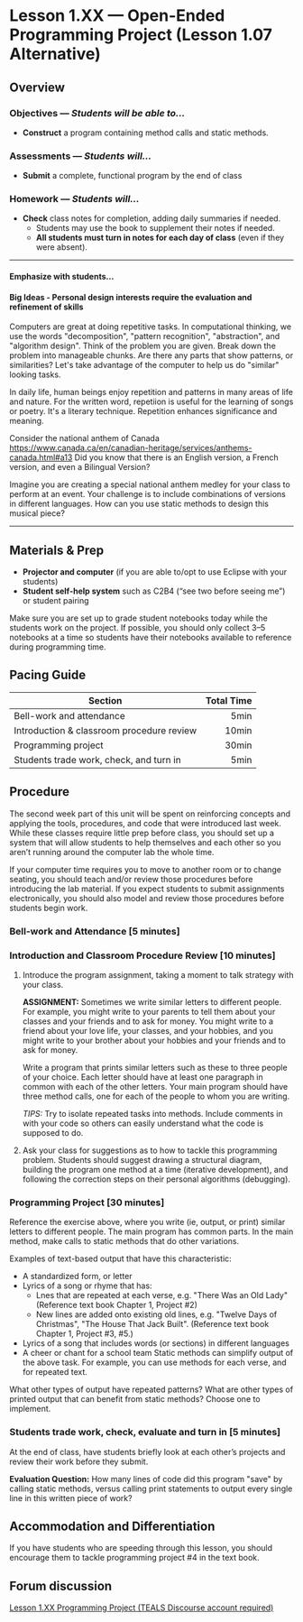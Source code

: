 Lesson 1.XX — Open-Ended Programming Project (Lesson 1.07 Alternative)
====================================================================================================

Overview
--------
### Objectives — _Students will be able to…_
- **Construct** a program containing method calls and static methods.

### Assessments — _Students will…_
- **Submit** a complete, functional program by the end of class

### Homework — _Students will…_
- **Check** class notes for completion, adding daily summaries if needed.
  - Students may use the book to supplement their notes if needed.
  - **All students must turn in notes for each day of class** (even if they were absent).

---

#### Emphasize with students...

#### Big Ideas - Personal design interests require the evaluation and refinement of skills

Computers are great at doing repetitive tasks.  In computational thinking, we use the words "decomposition", "pattern recognition", "abstraction", and "algorithm design".    Think of the problem you are given.   Break down the problem into manageable chunks.   Are there any parts that show patterns, or similarities?   Let's take advantage of the computer to help us do "similar" looking tasks.   

In daily life, human beings enjoy repetition and patterns in many areas of life and nature.   For the written word, repetiion is useful for the learning of songs or poetry.  It's a literary technique.   Repetition enhances significance and meaning.

Consider the national anthem of Canada https://www.canada.ca/en/canadian-heritage/services/anthems-canada.html#a13 
Did you know that there is an English version, a French version, and even a Bilingual Version?

Imagine you are creating a special national anthem medley for your class to perform at an event.  Your challenge is to include combinations of versions in different languages.  How can you use static methods to design this musical piece?

---

Materials & Prep
----------------
- **Projector and computer** (if you are able to/opt to use Eclipse with your students)
- **Student self-help system** such as C2B4 (“see two before seeing me”) or student pairing

Make sure you are set up to grade student notebooks today while the students work on the project. If
possible, you should only collect 3–5 notebooks at a time so students have their notebooks available
to reference during programming time.


Pacing Guide
------------
| Section                                   | Total Time |
|-------------------------------------------|-----------:|
| Bell-work and attendance                  |       5min |
| Introduction & classroom procedure review |      10min |
| Programming project       |      30min |
| Students trade work, check, and turn in   |       5min |


Procedure
---------
The second week part of this unit will be spent on reinforcing concepts and applying the tools,
procedures, and code that were introduced last week. While these classes require little prep before
class, you should set up a system that will allow students to help themselves and each other so you
aren’t running around the computer lab the whole time.

If your computer time requires you to move to another room or to change seating, you should teach
and/or review those procedures before introducing the lab material. If you expect students to submit
assignments electronically, you should also model and review those procedures before students begin
work.

### Bell-work and Attendance \[5 minutes\]

### Introduction and Classroom Procedure Review \[10 minutes\]

1. Introduce the program assignment, taking a moment to talk strategy with your class.

   **ASSIGNMENT:** Sometimes we write similar letters to different people. For example, you might
   write to your parents to tell them about your classes and your friends and to ask for money. You
   might write to a friend about your love life, your classes, and your hobbies, and you might write
   to your brother about your hobbies and your friends and to ask for money.

   Write a program that prints similar letters such as these to three people of your choice. Each
  letter should have at least one paragraph in common with each of the other letters. Your main
   program should have three method calls, one for each of the people to whom you are writing.

   *TIPS:* Try to isolate repeated tasks into methods. Include comments in with your code so others
   can easily understand what the code is supposed to do.

2. Ask your class for suggestions as to how to tackle this programming problem. Students should
   suggest drawing a structural diagram, building the program one method at a time (iterative
   development), and following the correction steps on their personal algorithms (debugging).

### Programming Project  \[30 minutes\]

Reference the exercise above, where you write (ie, output, or print) similar letters to different people.  The main program has common parts.  In the main method, make calls to static methods that do other variations.

Examples of text-based output that have this characteristic:
-  A standardized form, or letter
-  Lyrics of a song or rhyme that has:
    * Lnes that are repeated at each verse, e.g. "There Was an Old Lady"  (Reference text book Chapter 1, Project #2)
    * New lines are added onto existing old lines, e.g. "Twelve Days of Christmas", "The House That Jack Built". (Reference text book Chapter 1, Project #3, #5.)  
-  Lyrics of a song that includes words (or sections) in different languages
-  A cheer or chant for a school team
Static methods can simplify output of the above task.  For example, you can use methods for each verse, and for repeated text.

What other types of output have repeated patterns?
What are other types of printed output that can benefit from static methods?
Choose one to implement. 

### Students trade work, check, evaluate and turn in \[5 minutes\]
At the end of class, have students briefly look at each other’s projects and review their work
before they submit.  

**Evaluation Question:**  How many lines of code did this program "save" by calling static methods, versus calling print statements to output every single line in this written piece of work?


Accommodation and Differentiation
---------------------------------
If you have students who are speeding through this lesson, you should encourage them to tackle
programming project \#4 in the text book.


Forum discussion
---------------------------
[Lesson 1.XX Programming Project (TEALS Discourse account required)](http://forums.tealsk12.org/c/ap-cs-a-unit-1/1-XX-programming-project)
